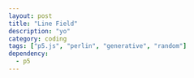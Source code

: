 ```yaml
---
layout: post
title: "Line Field"
description: "yo"
category: coding
tags: ["p5.js", "perlin", "generative", "random"]
dependency:
  - p5
---
```



<div class="containCenter">
<div class="sketch" id="p5-canvas">
    <script type="text/javascript" src="./line2.js"></script>
</div>
</div>